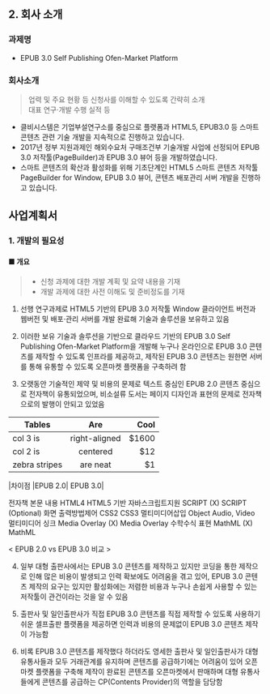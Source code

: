 ## 2. 회사 소개

### 과제명	 

* EPUB 3.0 Self Publishing Ofen-Market Platform

### 회사소개

> 업력 및 주요 현황 등 신청사를 이해할 수 있도록 간략히 소개<br>
> 대표 연구‧개발 수행 실적 등
 
- 클비시스템은 기업부설연구소를 중심으로 플랫폼과 HTML5, EPUB3.0 등 스마트 콘텐츠 관련 기술 개발을 지속적으로 진행하고 있습니다.
- 2017년 정부 지원과제인 해외수요처 구매조건부 기술개발 사업에 선정되어 EPUB 3.0 저작툴(PageBuilder)과 EPUB 3.0 뷰어 등을 개발하였습니다.
- 스마트 콘텐츠의 확산과 활성화를 위해 기초단계인 HTML5 스마트 콘텐츠 저작툴 PageBuilder for Window, EPUB 3.0 뷰어, 콘텐츠 배포관리 서버 개발을 진행하고 있습니다.

## 사업계획서

### 1. 개발의 필요성

#### ■ 개요
 
 >* 신청 과제에 대한 개발 계획 및 요약 내용을 기재<br>
 >* 개발 과제에 대한 사전 이해도 및 준비정도를 기재 

1. 선행 연구과제로 HTML5 기반의 EPUB 3.0 저작툴 Window 클라이언트 버전과 웹버전 및 배포·관리 서버를 개발 완료해 기술과 솔루션을 보유하고 있음

2. 이러한 보유 기술과 솔루션을 기반으로 클라우드 기반의 EPUB 3.0 Self Publishing Ofen-Market Platform을 개발해 누구나 온라인으로 EPUB 3.0 콘텐츠를 제작할 수 있도록 인프라를 제공하고, 제작된 EPUB 3.0 콘텐츠는 원한면 서버를 통해 유통할 수 있도록 오픈마켓 플랫폼을 구축하려 함

3. 오랫동안 기술적인 제약 및 비용의 문제로 텍스트 중심인 EPUB 2.0 콘텐츠 중심으로 전자책이 유통되었으며, 비소설류 도서는 페이지 디자인과 표현의 문제로 전자책으로의 발행이 안되고 있었음

| Tables        | Are           | Cool  |
| ------------- |:-------------:| -----:|
| col 3 is      | right-aligned | $1600 |
| col 2 is      | centered      |   $12 |
| zebra stripes | are neat      |    $1 |

|차이점	|EPUB 2.0|	EPUB 3.0|

전자책 본문 내용	HTML4	HTML5 기반 
자바스크립트지원	SCRIPT (X)	SCRIPT (Optional)
화면 출력방법제어	CSS2	CSS3
멀티미디어삽입	Object	Audio, Video
멀티미디어 싱크	Media Overlay (X)	Media Overlay
수학수식 표현	MathML (X)	MathML

< EPUB 2.0 vs EPUB 3.0 비교 >

4. 일부 대형 출판사에서는 EPUB 3.0 콘텐츠를 제작하고 있지만 코딩을 통한 제작으로 인해 많은 비용이 발생되고 인력 확보에도 어려움을 겪고 있어, EPUB 3.0 콘텐츠 제작의 요구는 있지만 활성화에는 저렴한 비용과 누구나 손쉽게 사용할 수 있는 저작툴이 관건이라는 것을 알 수 있음

5. 출판사 및 일인출판사가 직접 EPUB 3.0 콘텐츠를 직접 제작할 수 있도록 사용하기 쉬운 셀프출판 플랫폼을 제공하면 인력과 비용의 문제없이 EPUB 3.0 콘텐츠 제작이 가능함

6. 비록 EPUB 3.0 콘텐츠를 제작했다 하더라도 영세한 출판사 및 일인출판사가 대형 유통사들과 모두 거래관계를 유지하며 콘텐츠를 공급하기에는 어려움이 있어 오픈마켓 플랫폼을 구축해 제작이 완료된 콘텐츠를 오픈마켓에서 판매하며 대형 유통사들에게 콘텐츠를 공급하는 CP(Contents Provider)의 역할을 담당함

